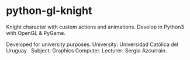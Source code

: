 # python-gl-knight

Knight character with custom actions and animations. Develop in Python3 with OpenGL &amp; PyGame.

Developed for university purposes.
University: Universidad Católica del Uruguay .
Subject: Graphics Computer.
Lecturer: Sergio Azcurrain. 

